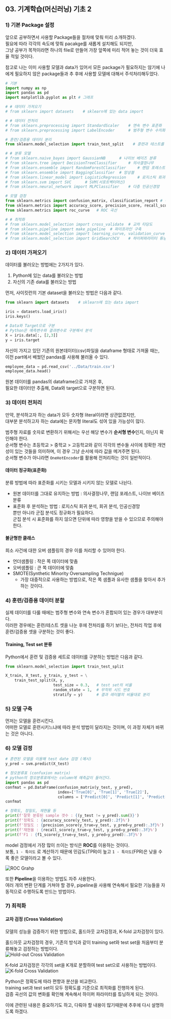 ## 03. 기계학습(머신러닝) 기초 2

### 1) 기본 Package 설정

앞으로 공부하면서 사용할 Package들을 절차에 맞춰 미리 소개하겠다.  
필요에 따라 각각의 속도에 맞춰 pacakge를 새롭게 설치해도 되지만,   
그냥 공부가 목적이라면 하나의 file로 만들어 가장 앞쪽에 미리 적어 놓는 것이 더욱 효율 적일 것이다.  

참고로 나는 이미 사용할 모델과 data가 있어서 모든 package가 필요하지는 않기에 나에게 필요하지 않은 package들과 추 후에 사용할 모델에 대해서 주석처리해두었다.


```python
# 기본
import numpy as np
import pandas as pd
import matplotlib.pyplot as plt # 그래프

# # 데이터 가져오기
# from sklearn import datasets    # sklearn에 있는 data import

# # 데이터 전처리
# from sklearn.preprocessing import StandardScaler    # 연속 변수 표준화
# from sklearn.preprocessing import LabelEncoder      # 범주형 변수 수치화

# 훈련/검증용 데이터 분리
from sklearn.model_selection import train_test_split    # 훈련과 테스트를 위한 데이터 분리

# # 분류 모델
# from sklearn.naive_bayes import GaussianNB      # 나이브 베이즈 분류
# from sklearn.tree import DecisionTreeClassifier     # 의사결정나무
# from sklearn.ensemble import RandomForestClassifier     # 랜덤 포레스트
# from sklearn.ensemble import BaggingClassifier  # 앙상블
# from sklearn.linear_model import LogisticRegression     # 로지스틱 회귀분석
# from sklearn.svm import SVC      # SVM(서포트벡터머신)
# from sklearn.neural_network import MLPClassifier    # 다층 인공신경망

# 모델 검정
from sklearn.metrics import confusion_matrix, classification_report # 정오분류표
from sklearn.metrics import accuracy_score, precision_score, recall_score, f1_score, make_scorer  # 정확도, 민감도 등
from sklearn.metrics import roc_curve   # ROC 곡선

# # 최적화
# from sklearn.model_selection import cross_validate  # 교차 타당도
# from sklearn.pipeline import make_pipeline  # 파이프라인 구축
# from sklearn.model_selection import learning_curve, validation_curve # 학습곡선, 검증곡선
# from sklearn.model_selection import GridSearchCV    # 하이퍼파라미터 튜닝
```

### 2) 데이터 가져오기

데이터를 불러오는 방법에는 2가지가 있다.  
1. Python에 있는 data를 불러오는 방법
2. 자신의 기존 data를 불러오는 방법

먼저, 사이킷런의 기본 dataset을 불러오는 방법은 다음과 같다.


```python
from sklearn import datasets    # sklearn에 있는 data import
```


```python
iris = datasets.load_iris()
iris.keys()
```


```python
# Data와 Target으로 구분
# Python은 예측변수와 결과변수로 구분해서 분석
X = iris.data[:, [2,3]]
y = iris.target
```

자신이 가지고 있던 기존의 원본데이터(csv)파일을 dataframe 형태로 가져올 때는,  
이전 part에서 배웠던 pandas를 사용해 불러올 수 있다.  


```python
employee_data = pd.read_csv('../Data/train.csv')
employee_data.head()
```

원본 데이터를 pandas의 dataframe으로 가져온 후,  
필요한 데이터만 추출해, Data와 target으로 구분하면 된다.  

### 3) 데이터 전처리

만약, 분석하고자 하는 data가 모두 숫자형 literal이라면 상관없겠지만,   
대부분 분석하고자 하는 data에는 문자형 literal도 섞여 있을 가능성이 많다.    

범주형 자료를 숫자로 변환하기 위해서는 우선 해당 변수가 **순서형 변수**인지, 아닌지 확인해야 한다.    
순서형 변수는 초등학교 > 중학교 > 고등학교와 같이 각각의 변수들 사이에 정확한 개연성이 있는 것들을 의미하며, 이 경우 그냥 순서에 따라 값을 메겨주면 된다.  
순서형 변수가 아니라면 `OneHotEncoder`를 활용해 전처리하는 것이 일반적이다.    

#### 데이터 정규화(표준화)

분류 방법에 따라 표준화를 시키는 모델과 시키지 않는 모델로 나뉜다.    
* 원본 데이터를 그대로 유지하는 방법 : 의사결정나무, 랜덤 포레스트, 나이브 베이즈 분류   
* 표준화 후 분석하는 방법 : 로지스틱 회귀 분석, 회귀 분석, 인공신경망   
뿐만 아니라 군집 분석도 정규화가 필요하다.   
군집 분석 시 표준화를 하지 않으면 단위에 따라 영향을 받을 수 있으므로 주의해야 한다.   


#### 불균형한 클래스

희소 사건에 대한 오버 샘플링의 경우 이를 처리할 수 있어야 한다.   
* 언더샘플링 : 작은 쪽 데이터에 맞춤    
* 오버샘플링 : 큰 쪽 데이터에 맞춤   
* SMOTE(Synthetic Minority Oversampling Technigue)   
    * 가장 대중적으로 사용하는 방법으로, 작은 쪽 샘플과 유사한 샘플을 찾아서 추가하는 것이다.  


### 4) 훈련/검증용 데이터 분할

실제 데이터를 다룰 때에는 범주형 변수와 연속 변수가 혼합되어 있는 경우가 대부분이다.  
이러한 경우에는 훈련/테스트 셋을 나눈 후에 전처리를 하기 보다는, 전처리 작업 후에 훈련/검증용 셋을 구분하는 것이 좋다.

#### Training, Test set 분류

Python에서 훈련 및 검증용 세트로 데이터를 구분하는 방법은 다음과 같다.


```python
from sklearn.model_selection import train_test_split

X_train, X_test, y_train, y_test = \
    train_test_split(X, y,
                     test_size = 0.3,   # test set의 비율
                     random_state = 1,  # 무작위 시드 번호
                     stratify = y)      # 결과 레이블의 비율대로 분리
```

### 5) 모델 구축

먼저는 모델을 훈련시킨다.  
어떠한 모델로 훈련시키느냐에 따라 분석 방법이 달라지는 것이며, 이 과정 자체가 바뀌는 것은 아니다.

### 6) 모델 검정  


```python
# 훈련된 모델을 이용해 test date 검정 (예시)
y_pred = svm.predict(X_test)

# 정오분류표 (confuxion matrix)
# python의 정오분류표에서는 column에 예측값이 들어간다.
import pandas as pd
confmat = pd.DataFrame(confusion_matrix(y_test, y_pred),
                       index=['True[0]', 'True[1]', 'True[2]'],
                       columns = ['Predict[0]', 'Predict[1]', 'Predict[2]'])
confmat

# 정확도, 정밀도, 재현율 등
print(f'잘못 분류된 sample 갯수 : {(y_test != y_pred).sum()}')
print(f'정확도 : {accuracy_score(y_test, y_pred):.2f}%')
print(f'정밀도 : {precision_score(y_true=y_test, y_pred=y_pred):.3f}%')
print(f'재현율 : {recall_score(y_true=y_test, y_pred=y_pred):.3f}%')
print(f'F1 : {f1_score(y_true=y_test, y_pred=y_pred):.3f}%')
```

model 검정에서 가장 많이 쓰이는 방식은 **ROC**를 이용하는 것이다.   
보통, `1 - 특이도` 로 계산하기 때문에 민감도(TPR)이 높고 `1 - 특이도`(FPR)은 낮을 수록 좋은 모델이라고 볼 수 있다.

![ROC Grahp](https://blog.kakaocdn.net/dn/mo0Bj/btq1TMN5sk2/vhZqoLcaPWKyaRNeg1AA71/img.png)

또한 **Pipeline**을 이용하는 방법도 자주 사용한다.   
여러 개의 변환 단계를 거쳐야 할 경우, pipeline을 사용해 연속해서 필요한 기능들을 자동적으로 수행하도록 만드는 방법이다.  

### 7) 최적화   

#### 교차 검정 (Cross Validation)
모델의 성능을 검증하기 위한 방법으로, 홀드아웃 교차검정과, K-fold 교차검정이 있다.  

홀드아웃 교차검정의 경우, 기존의 방식과 같이 training set와 test set을 처음부터 분류해놓고 검정하는 방법이다.  
![Hold-out Cross Validation](https://thebook.io/img/080223/248.jpg)
  
K-fold 교차검정은 각각의 set을 K개로 분할하여 test set으로 사용하는 방법이다.  
![K-fold Cross Validation](https://thebook.io/img/080223/249.jpg)

Python은 정확도에 따라 편향과 분산을 비교한다.  
training set과 test set이 모두 정확도를 기준으로 최적화를 진행하게 된다.  
검증 곡선의 값의 변화를 확인해 계속해서 하이퍼 파라미터를 튜닝하게 되는 것이다.  

이에 관련된 내용은 중요하기도 하고, 다뤄야 할 내용이 많기때문에 추후에 다시 설명하도록 하겠다.   
